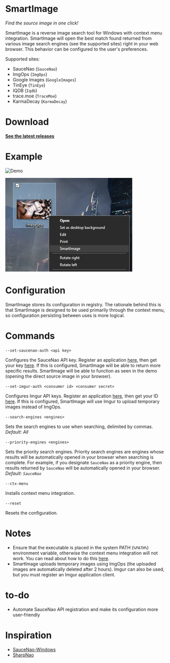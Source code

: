 # SmartImage

*Find the source image in one click!*

SmartImage is a reverse image search tool for Windows with context menu integration. SmartImage will open the best match found returned from various image search engines (see the supported sites) right in your web browser. This behavior can be configured to the user's preferences.

Supported sites:

- SauceNao (`SauceNao`)
- ImgOps (`ImgOps`)
- Google Images (`GoogleImages`)
- TinEye (`TinEye`)
- IQDB (`Iqdb`)
- trace.moe (`TraceMoe`)
- KarmaDecay (`KarmaDecay`)

# Download

**[See the latest releases](https://github.com/Decimation/SmartImage/releases)**

# Example

![Demo](https://github.com/Decimation/SmartImage/raw/master/Demo.gif)

![Context menu image](https://github.com/Decimation/SmartImage/blob/master/Context%20menu%20integration.png)

# Configuration

SmartImage stores its configuration in registry. The rationale behind this is that SmartImage is designed to be used primarily through the context menu, so configuration persisting between uses is more logical.

# Commands

`--set-saucenao-auth <api key>`

Configures the SauceNao API key. Register an application [here](https://saucenao.com/user.php), then get your key [here](https://saucenao.com/user.php?page=search-api). If this is configured, SmartImage will be able to return more specific results. SmartImage will be able to function as seen in the demo (opening the direct source image in your browser).

`--set-imgur-auth <consumer id> <consumer secret>`

Configures Imgur API keys. Register an application [here](https://api.imgur.com/oauth2/addclient), then get your ID [here](https://imgur.com/account/settings/apps). If this is configured, SmartImage will use Imgur to upload temporary images instead of ImgOps.

`--search-engines <engines>`

Sets the search engines to use when searching, delimited by commas. *Default: All*

`--priority-engines <engines>`

Sets the priority search engines. Priority search engines are engines whose results will be automatically opened in your browser when searching is complete. For example, if you designate `SauceNao` as a priority engine, then results returned by
`SauceNao` will be automatically opened in your browser. *Default: `SauceNao`*

`--ctx-menu`

Installs context menu integration.

`--reset`

Resets the configuration.

# Notes

- Ensure that the executable is placed in the system PATH (*`%PATH%`*) environment variable, otherwise the context menu integration will not work. You can read about how to do this [here](https://superuser.com/questions/949560/how-do-i-set-system-environment-variables-in-windows-10).
- SmartImage uploads temporary images using ImgOps (the uploaded images are automatically deleted after 2 hours). Imgur can also be used, but you must register an Imgur application client.

# to-do

- Automate SauceNao API registration and make its configuration more user-friendly

# Inspiration

- [SauceNao-Windows](https://github.com/RoxasShadow/SauceNao-Windows)
- [SharpNao](https://github.com/Lazrius/SharpNao)

